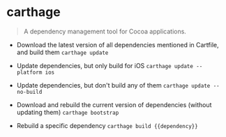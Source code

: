 # carthage
> A dependency management tool for Cocoa applications.

- Download the latest version of all dependencies mentioned in Cartfile, and build them
`carthage update`

- Update dependencies, but only build for iOS
`carthage update --platform ios`

- Update dependencies, but don't build any of them
`carthage update --no-build`

- Download and rebuild the current version of dependencies (without updating them)
`carthage bootstrap`

- Rebuild a specific dependency
`carthage build {{dependency}}`
